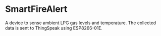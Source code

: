 # SmartFireAlert
A device to sense ambient LPG gas levels and temperature. The collected data is sent to ThingSpeak using ESP8266-01E.  
